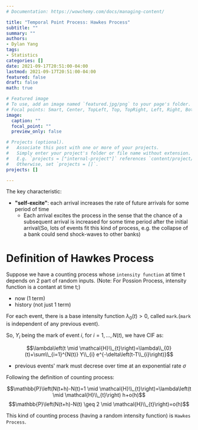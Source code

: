 ```yaml
---
# Documentation: https://wowchemy.com/docs/managing-content/

title: "Temporal Point Process: Hawkes Process"
subtitle: ""
summary: ""
authors: 
- Dylan Yang
tags: 
- Statistics
categories: []
date: 2021-09-17T20:51:00-04:00
lastmod: 2021-09-17T20:51:00-04:00
featured: false
draft: false
math: true

# Featured image
# To use, add an image named `featured.jpg/png` to your page's folder.
# Focal points: Smart, Center, TopLeft, Top, TopRight, Left, Right, BottomLeft, Bottom, BottomRight.
image:
  caption: ""
  focal_point: ""
  preview_only: false

# Projects (optional).
#   Associate this post with one or more of your projects.
#   Simply enter your project's folder or file name without extension.
#   E.g. `projects = ["internal-project"]` references `content/project/deep-learning/index.md`.
#   Otherwise, set `projects = []`.
projects: []

---
```



The key characteristic:
- **"self-excite"**:  each arrival increases the rate of future arrivals for some period of time
  - Each arrival excites the process in the sense that the chance of a subsequent arrival is increased for some time period after the initial arrival(So, lots of events fit this kind of process, e.g. the collapse of a bank could send shock-waves to other banks)



# Definition of Hawkes Process

Suppose we have a counting process whose `intensity function` at time t depends on 2 part of random inputs. (Note: For Possion Process, intensity function is a contant at time t;)
- now (1 term)
- history (not just 1 term)

For each event, there is a base intensity function $\lambda_{0}(t)>0$, called `mark`.(`mark` is independent of any previous event).

So, $Y_{i}$ being the mark of event $i$, for $i=1, \ldots, N(t)$, we have CIF as:

$$\lambda\left(t \mid \mathcal{H}\\_{t}\right)=\lambda\\_{0}(t)+\sum\\_{i=1}^{N(t)} Y\\_{i} e^{-\delta\left(t-T\\_{i}\right)}$$
- previous events' mark must decrese over time at an exponential rate $\sigma$

Following the definition of counting process:

$$\mathbb{P}\left(N(t+h)-N(t)=1 \mid \mathcal{H}\\_{t}\right)=\lambda\left(t \mid \mathcal{H}\\_{t}\right) h+o(h)$$
$$\mathbb{P}\left(N(t+h)-N(t) \geq 2 \mid \mathcal{H}\\_{t}\right)=o(h)$$


This kind of counting process (having a random intensity function) is `Hawkes Process`.



